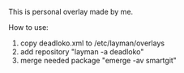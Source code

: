 This is personal overlay made by me.

How to use:
1) copy deadloko.xml to /etc/layman/overlays
2) add repository "layman -a deadloko"
3) merge needed package "emerge -av smartgit"
